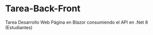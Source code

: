 # Tarea-Back-Front
Tarea Desarrollo Web Página en Blazor consumiendo el API en .Net 8 (Estudiantes)
